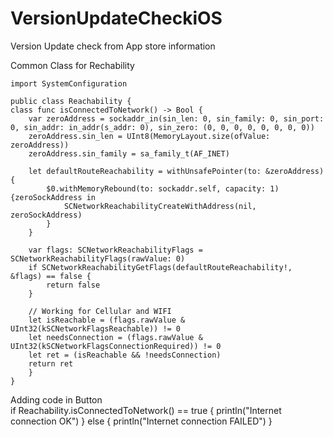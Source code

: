 # VersionUpdateCheckiOS
Version Update check from App store information


Common Class for Rechability

    import SystemConfiguration
    
    public class Reachability {
    class func isConnectedToNetwork() -> Bool {
        var zeroAddress = sockaddr_in(sin_len: 0, sin_family: 0, sin_port: 0, sin_addr: in_addr(s_addr: 0), sin_zero: (0, 0, 0, 0, 0, 0, 0, 0))
        zeroAddress.sin_len = UInt8(MemoryLayout.size(ofValue: zeroAddress))
        zeroAddress.sin_family = sa_family_t(AF_INET)
        
        let defaultRouteReachability = withUnsafePointer(to: &zeroAddress) {
            $0.withMemoryRebound(to: sockaddr.self, capacity: 1) {zeroSockAddress in
                SCNetworkReachabilityCreateWithAddress(nil, zeroSockAddress)
            }
        }
        
        var flags: SCNetworkReachabilityFlags = SCNetworkReachabilityFlags(rawValue: 0)
        if SCNetworkReachabilityGetFlags(defaultRouteReachability!, &flags) == false {
            return false
        }
        
        // Working for Cellular and WIFI
        let isReachable = (flags.rawValue & UInt32(kSCNetworkFlagsReachable)) != 0
        let needsConnection = (flags.rawValue & UInt32(kSCNetworkFlagsConnectionRequired)) != 0
        let ret = (isReachable && !needsConnection)
        return ret
        }
    }
    
Adding code in Button   
    if Reachability.isConnectedToNetwork() == true {
        println("Internet connection OK")
    } 
    else {
        println("Internet connection FAILED")
    }

